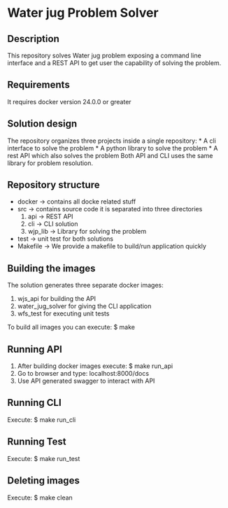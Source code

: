 # Water jug Problem Solver

## Description
This repository solves Water jug problem exposing a command line interface
and a REST API to get user the capability of solving the problem.

## Requirements
It requires docker version 24.0.0 or greater

## Solution design
The repository organizes three projects inside a single repository:
    * A cli interface to solve the problem
    * A python library to solve the problem
    * A rest API which also solves the problem
Both API and CLI uses the same library for problem resolution.

## Repository structure
* docker -> contains all docke related stuff
* src -> contains source code it is separated into three directories
    1. api -> REST API
    2. cli -> CLI solution
    3. wjp_lib -> Library for solving the problem
* test -> unit test for both solutions
* Makefile -> We provide a makefile to build/run application quickly

## Building the images
The solution generates three separate docker images:
1) wjs_api for building the API
2) water_jug_solver for giving the CLI application
3) wfs_test for executing unit tests

To build all images you can execute:
$ make

## Running API
1. After building docker images execute:
 $ make run_api
2. Go to browser and type: localhost:8000/docs
3. Use API generated swagger to interact with API

## Running CLI
Execute:
 $ make run_cli

## Running Test
Execute:
 $ make run_test

## Deleting images
Execute:
 $ make clean

